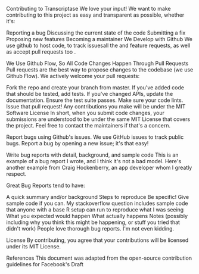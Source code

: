 Contributing to Transcriptase
We love your input! We want to make contributing to this project as easy and transparent as possible, whether it's:

Reporting a bug
Discussing the current state of the code
Submitting a fix
Proposing new features
Becoming a maintainer
We Develop with Github
We use github to host code, to track issuesall the and feature requests, as well as accept pull requests too .

We Use Github Flow, So All Code Changes Happen Through Pull Requests
Pull requests are the best way to propose changes to the codebase (we use Github Flow). We actively welcome your pull requests:

Fork the repo and create your branch from master.
If you've added code that should be tested, add tests.
If you've changed APIs, update the documentation.
Ensure the test suite passes.
Make sure your code lints.
Issue that pull request!
Any contributions you make will be under the MIT Software License
In short, when you submit code changes, your submissions are understood to be under the same MIT License that covers the project. Feel free to contact the maintainers if that's a concern.

Report bugs using Github's issues.
We use GitHub issues to track public bugs. Report a bug by opening a new issue; it's that easy!

Write bug reports with detail, background, and sample code
This is an example of a bug report I wrote, and I think it's not a bad model. Here's another example from Craig Hockenberry, an app developer whom I greatly respect.

Great Bug Reports tend to have:

A quick summary and/or background
Steps to reproduce
Be specific!
Give sample code if you can. My stackoverflow question includes sample code that anyone with a base R setup can run to reproduce what I was seeing
What you expected would happen
What actually happens
Notes (possibly including why you think this might be happening, or stuff you tried that didn't work)
People love thorough bug reports. I'm not even kidding.

License
By contributing, you agree that your contributions will be licensed under its MIT License.

References
This document was adapted from the open-source contribution guidelines for Facebook's Draft
